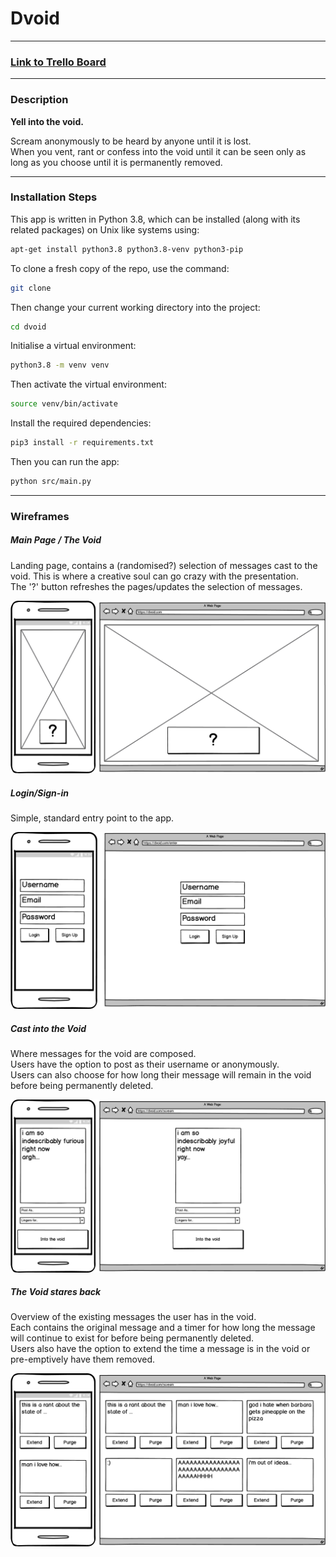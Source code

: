 # Dvoid

---  

### [Link to Trello Board](https://trello.com/b/IhepBGwR/dvoid)  

---  

### Description  

**Yell into the void.**  

Scream anonymously to be heard by anyone until it is lost.  
When you vent, rant or confess into the void until it can be seen only as long as you choose until it is permanently removed.  

---  

### Installation Steps

This app is written in Python 3.8, which can be installed (along with its related packages) on Unix like systems using:  
```bash
apt-get install python3.8 python3.8-venv python3-pip
```  

To clone a fresh copy of the repo, use the command:  
```bash
git clone 
```  

Then change your current working directory into the project:  
```bash
cd dvoid
```  

Initialise a virtual environment:  
```bash
python3.8 -m venv venv
```  

Then activate the virtual environment:  
```bash
source venv/bin/activate
```  

Install the required dependencies:  
```bash
pip3 install -r requirements.txt
```  

Then you can run the app:
```bash
python src/main.py
```  

---

### Wireframes  

##### Main Page / **The Void**  

Landing page, contains a (randomised?) selection of messages cast to the void. This is where a creative soul can go crazy with the presentation.  
The '?' button refreshes the pages/updates the selection of messages.

![The Void](./docs/wireframes/main.png)  

##### Login/Sign-in  

Simple, standard entry point to the app.  

![Login/Signin](./docs/wireframes/entry.png)  

##### Cast into the Void  

Where messages for the void are composed.  
Users have the option to post as their username or anonymously.  
Users can also choose for how long their message will remain in the void before being permanently deleted.  

![Cast into the Void](./docs/wireframes/scream_into_the_void.png)  

##### The Void stares back

Overview of the existing messages the user has in the void.  
Each contains the original message and a timer for how long the message will continue to exist for before being permanently deleted.  
Users also have the option to extend the time a message is in the void or pre-emptively have them removed.  

![My Voidlings](./docs/wireframes/screams.png)  

